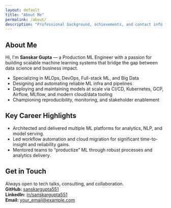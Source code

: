 ```yaml
---
layout: default
title: "About Me"
permalink: /about/
description: "Professional background, achievements, and contact info for Sanskar Gupta, Production ML Engineer."
---
```


<!--
about.md
About and contact page.
- Ensures /about/ exists and navigation works.
- Uses clean, readable layout.
-->

<section class="about-content">
  <h1>About Me</h1>
  <p>
    Hi, I'm <b>Sanskar Gupta</b> — a Production ML Engineer with a passion for building scalable machine learning systems that bridge the gap between data science and business impact.
  </p>
  <ul>
    <li>Specializing in MLOps, DevOps, Full-stack ML, and Big Data</li>
    <li>Designing and automating reliable ML infra and pipelines</li>
    <li>Deploying and maintaining models at scale via CI/CD, Kubernetes, GCP, Airflow, MLflow, and modern cloud/data tooling</li>
    <li>Championing reproducibility, monitoring, and stakeholder enablement</li>
  </ul>
  <h2>Key Career Highlights</h2>
  <ul>
    <li>Architected and delivered multiple ML platforms for analytics, NLP, and model serving.</li>
    <li>Led workflow automation and cloud migration for significant time-to-insight and reliability gains.</li>
    <li>Mentored teams to “productize” ML through robust processes and analytics delivery.</li>
  </ul>
  <h2>Get in Touch</h2>
  <p>
    Always open to tech talks, consulting, and collaboration.<br>
    <b>GitHub:</b> <a href="https://github.com/sanskargupta551">sanskargupta551</a> <br>
    <b>LinkedIn:</b> <a href="https://linkedin.com/in/sanskargupta551">in/sanskargupta551</a><br>
    <b>Email:</b> <a href="mailto:your_email@example.com">your_email@example.com</a>
  </p>
</section>
